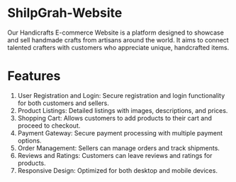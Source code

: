 # ShilpGrah-Website
Our Handicrafts E-commerce Website is a platform designed to showcase and sell handmade crafts from artisans around the world. It aims to connect talented crafters with customers who appreciate unique, handcrafted items.

# Features
1) User Registration and Login: Secure registration and login functionality for both customers and sellers.
2) Product Listings: Detailed listings with images, descriptions, and prices.
4) Shopping Cart: Allows customers to add products to their cart and proceed to checkout.
5) Payment Gateway: Secure payment processing with multiple payment options.
6) Order Management: Sellers can manage orders and track shipments.
7) Reviews and Ratings: Customers can leave reviews and ratings for products.
8) Responsive Design: Optimized for both desktop and mobile devices.
